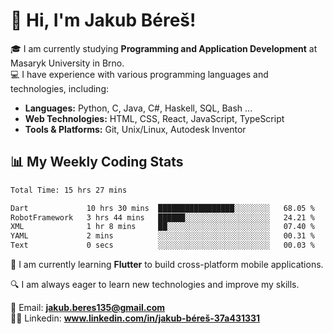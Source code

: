 # 👋 Hi, I'm Jakub Béreš!

🎓 I am currently studying **Programming and Application Development** at Masaryk University in Brno.  
💻 I have experience with various programming languages and technologies, including:  
   - **Languages:** Python, C, Java, C#, Haskell, SQL, Bash ...  
   - **Web Technologies:** HTML, CSS, React, JavaScript, TypeScript  
   - **Tools & Platforms:** Git, Unix/Linux, Autodesk Inventor

## 📊 My Weekly Coding Stats
<!--START_SECTION:waka-->

```txt
Total Time: 15 hrs 27 mins

Dart             10 hrs 30 mins  █████████████████░░░░░░░░   68.05 %
RobotFramework   3 hrs 44 mins   ██████░░░░░░░░░░░░░░░░░░░   24.21 %
XML              1 hr 8 mins     ██░░░░░░░░░░░░░░░░░░░░░░░   07.40 %
YAML             2 mins          ░░░░░░░░░░░░░░░░░░░░░░░░░   00.31 %
Text             0 secs          ░░░░░░░░░░░░░░░░░░░░░░░░░   00.03 %
```

<!--END_SECTION:waka-->

🚀 I am currently learning **Flutter** to build cross-platform mobile applications.  

🔍 I am always eager to learn new technologies and improve my skills.  

📩 Email:        **jakub.beres135@gmail.com**  
🧑‍💻 Linkedin:     **www.linkedin.com/in/jakub-béreš-37a431331**


